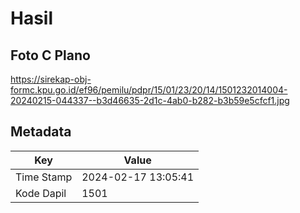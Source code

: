 # Hasil

## Foto C Plano

https://sirekap-obj-formc.kpu.go.id/ef96/pemilu/pdpr/15/01/23/20/14/1501232014004-20240215-044337--b3d46635-2d1c-4ab0-b282-b3b59e5cfcf1.jpg


## Metadata

| Key        | Value               |
| ---------- | ------------------- |
| Time Stamp | 2024-02-17 13:05:41 |
| Kode Dapil | 1501                |



